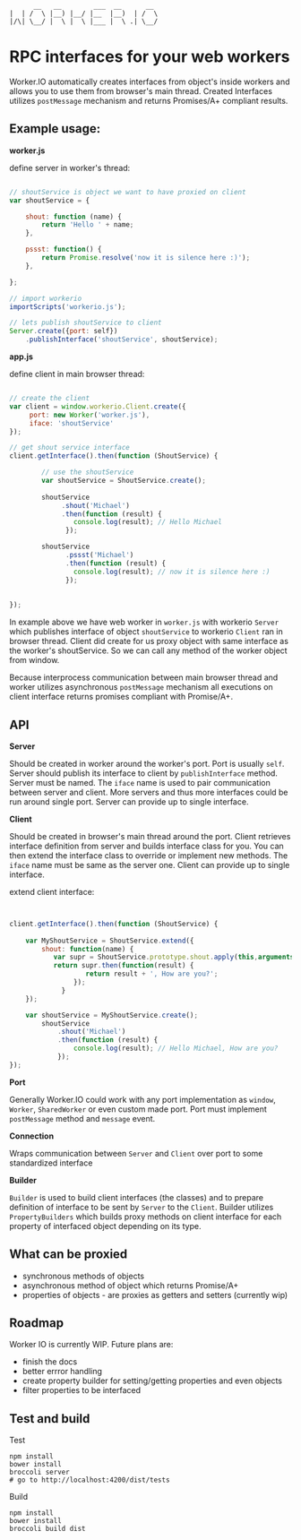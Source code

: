 

```
      __   __        ___  __      __
|  | /  \ |__) |__/ |__  |__)  | /  \
|/\| \__/ |  \ |  \ |___ |  \ .| \__/

```

# RPC interfaces for your web workers
Worker.IO automatically creates interfaces from object's inside workers and allows you to use them
from browser's main thread. Created Interfaces utilizes `postMessage` mechanism
and returns Promises/A+ compliant results.

## Example usage:
    
**worker.js**


define server in worker's thread:
```js

// shoutService is object we want to have proxied on client
var shoutService = {

	shout: function (name) {
		return 'Hello ' + name;
	},

	pssst: function() {
		return Promise.resolve('now it is silence here :)');
	},

};

// import workerio
importScripts('workerio.js');

// lets publish shoutService to client
Server.create({port: self})
	.publishInterface('shoutService', shoutService);

```

**app.js**
  

define client in main browser thread:
```js

// create the client
var client = window.workerio.Client.create({
     port: new Worker('worker.js'), 
     iface: 'shoutService'
});

// get shout service interface
client.getInterface().then(function (ShoutService) {

        // use the shoutService
        var shoutService = ShoutService.create();
        
        shoutService
             .shout('Michael')
             .then(function (result) {
                console.log(result); // Hello Michael
       	      });

        shoutService
              .pssst('Michael')
              .then(function (result) {
                console.log(result); // now it is silence here :)
       	      });
       		
       		
});
```
In example above we have web worker in `worker.js` with workerio `Server` which publishes interface of object
`shoutService` to workerio `Client` ran in browser thread.  Client did create for us proxy object with same interface
as the worker's shoutService.  So we can call any method of the worker object from window.

Because interprocess communication between main browser thread and worker utilizes asynchronous `postMessage`
mechanism all executions on client interface returns promises compliant with Promise/A+.

## API

**Server**

Should be created in worker around the worker's port. Port is usually `self`.
Server should publish its interface to client by `publishInterface` method. Server must be named.
The `iface` name is used to pair communication between server and client.
More servers and thus more interfaces could be run around single port. Server can provide up to single interface.

**Client**

Should be created in browser's main thread around the port. Client retrieves interface definition from server
and builds interface class for you. You can then extend the interface class to override or implement new methods.
The `iface` name must be same as the server one. Client can provide up to single interface.


extend client interface:
```js


client.getInterface().then(function (ShoutService) {
	
	var MyShoutService = ShoutService.extend({
	    shout: function(name) {
	       var supr = ShoutService.prototype.shout.apply(this,arguments);
	       return supr.then(function(result) {
                   return result + ', How are you?';
                });
             }
	});

	var shoutService = MyShoutService.create();
    	shoutService
    	    .shout('Michael')
    	    .then(function (result) {
    	        console.log(result); // Hello Michael, How are you?
    	    });
});

```


**Port**

Generally Worker.IO could work with any port implementation as `window`, `Worker`, `SharedWorker` or even custom made port. Port must implement `postMessage` method and `message` event. 

**Connection**

Wraps communication between `Server` and `Client` over port to some standardized interface

**Builder**

`Builder` is used to build client interfaces (the classes) and to prepare definition of interface to be sent by `Server` to the `Client`. Builder utilizes `PropertyBuilders` which builds proxy methods on client interface for each property of interfaced object depending on its type.




## What can be proxied
- synchronous methods of objects 
- asynchronous method of object which returns Promise/A+
- properties of objects - are proxies as getters and setters (currently wip)



## Roadmap
Worker IO is currently WIP. Future plans are:

- finish the docs
- better errror handling
- create property builder for setting/getting properties and even objects
- filter properties to be interfaced

## Test and build
Test
```
npm install
bower install
broccoli server
# go to http://localhost:4200/dist/tests
```
Build
```
npm install
bower install
broccoli build dist
```
